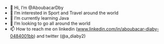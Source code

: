 - 👋 Hi, I’m @AboubacarDby
- 👀 I’m interested in Sport and Travel around the world
- 🌱 I’m currently learning Java
- 💞️ I’m looking to go all around the world 
- 📫 How to reach me on linkedin (www.linkedin.com/in/aboubacar-diaby-0484001bb) and twitter (@a_diaby2)

<!---
AboubacarDby/AboubacarDby is a ✨ special ✨ repository because its `README.md` (this file) appears on your GitHub profile.
You can click the Preview link to take a look at your changes.
--->
